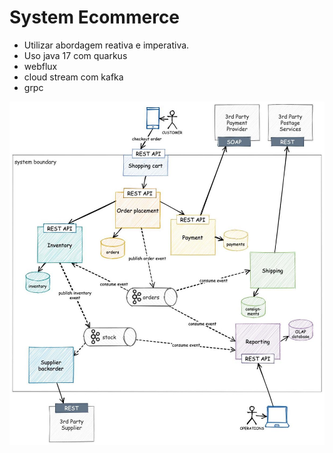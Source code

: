 # System Ecommerce

- Utilizar abordagem reativa e imperativa.
- Uso java 17 com quarkus
- webflux
- cloud stream com kafka
- grpc

![alt text](https://github.com/fabriciolfj/system-ecommerce/blob/main/PHOTO-2021-10-13-07-17-10.jpg)
